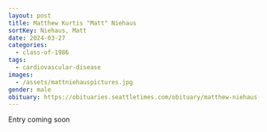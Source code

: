 ```yaml
---
layout: post
title: Matthew Kurtis "Matt" Niehaus
sortKey: Niehaus, Matt
date: 2024-03-27
categories:
  - class-of-1986
tags:
  - cardiovascular-disease
images:
  - /assets/mattniehauspictures.jpg
gender: male
obituary: https://obituaries.seattletimes.com/obituary/matthew-niehaus-1090083027
---
```

E﻿ntry coming soon